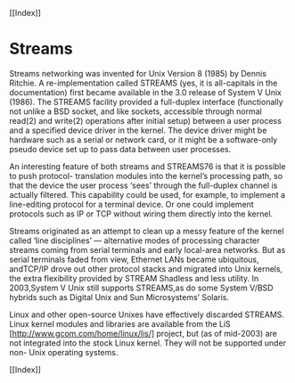 [[Index]] 

# Streams

Streams networking was invented for Unix Version 8 (1985) by Dennis Ritchie. A re-implementation called STREAMS (yes, it is all-capitals in the documentation) first became available in the 3.0 release of System V Unix (1986). The STREAMS facility provided a full-duplex interface (functionally not unlike a BSD socket, and like sockets, accessible through normal read(2) and write(2) operations after initial setup) between a user process and a specified device driver in the kernel. The device driver might be hardware such as a serial or network card, or it might be a software-only pseudo device set up to pass data between user processes.

An interesting feature of both streams and STREAMS76 is that it is possible to push protocol- translation modules into the kernel’s processing path, so that the device the user process ‘sees’ through the full-duplex channel is actually filtered. This capability could be used, for example, to implement a line-editing protocol for a terminal device. Or one could implement protocols such as IP or TCP without wiring them directly into the kernel.

Streams originated as an attempt to clean up a messy feature of the kernel called ‘line disciplines’ — alternative modes of processing character streams coming from serial terminals and early local-area networks. But as serial terminals faded from view, Ethernet LANs became ubiquitous, andTCP/IP drove out other protocol stacks and migrated into Unix kernels, the extra flexibility provided by STREAM Shadless and less utility. In 2003,System V Unix still supports STREAMS,as do some System V/BSD hybrids such as Digital Unix and Sun Microsystems’ Solaris.

Linux and other open-source Unixes have effectively discarded STREAMS. Linux kernel modules and libraries are available from the LiS [http://www.gcom.com/home/linux/lis/] project, but (as of mid-2003) are not integrated into the stock Linux kernel. They will not be supported under non- Unix operating systems.

[[Index]] 


